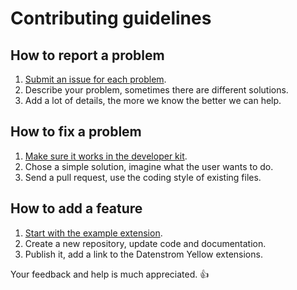 Contributing guidelines
=======================

## How to report a problem

1. [Submit an issue for each problem](https://github.com/datenstrom/yellow/issues).
2. Describe your problem, sometimes there are different solutions.
3. Add a lot of details, the more we know the better we can help.

## How to fix a problem

1. [Make sure it works in the developer kit](https://github.com/datenstrom/yellow-developers).
2. Chose a simple solution, imagine what the user wants to do.
3. Send a pull request, use the coding style of existing files.

## How to add a feature

1. [Start with the example extension](https://github.com/schulle4u/yellow-extension-example).
2. Create a new repository, update code and documentation.
3. Publish it, add a link to the Datenstrom Yellow extensions.

Your feedback and help is much appreciated. :+1:
